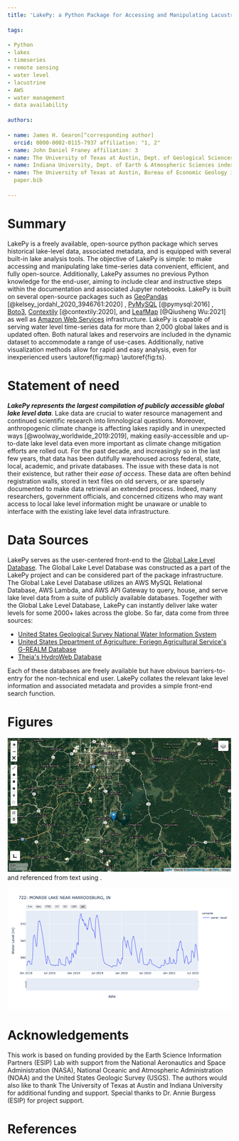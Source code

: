 ```yaml
---
title: 'LakePy: a Python Package for Accessing and Manipulating Lacustrine Time-Series Data'

tags:

- Python
- lakes
- timeseries
- remote sensing
- water level
- lacustrine
- AWS
- water management
- data availability

authors:

- name: James H. Gearon[^corresponding author]
  orcid: 0000-0002-0115-7937 affiliation: "1, 2"
- name: John Daniel Franey affiliation: 3
- name: The University of Texas at Austin, Dept. of Geological Sciences index: 2
- name: Indiana University, Dept. of Earth & Atmospheric Sciences index: 1
- name: The University of Texas at Austin, Bureau of Economic Geology index: 3 date: 11 September 2021 bibliography:
  paper.bib

---
```


# Summary

LakePy is a freely available, open-source python package which serves historical lake-level data, associated metadata,
and is equipped with several built-in lake analysis tools. The objective of LakePy is simple: to make accessing and
manipulating lake time-series data convenient, efficient, and fully open-source. Additionally, LakePy assumes no
previous Python knowledge for the end-user, aiming to include clear and instructive steps within the documentation and
associated Jupyter notebooks. LakePy is built on several open-source packages such
as [GeoPandas](https://geopandas.org/) [@kelsey_jordahl_2020_3946761:2020]
, [PyMySQL](https://pymysql.readthedocs.io/en/latest/) [@pymysql:2016]
, [Boto3](https://boto3.readthedocs.io/), [Contextily](https://github.com/geopandas/contextily) [@contextily:2020],
and [LeafMap](https://github.com/giswqs/leafmap) [@Qiusheng Wu:2021] as well
as [Amazon Web Services](https://aws.amazon.com/) infrastructure. LakePy is capable of serving water level time-series
data for more than 2,000 global lakes and is updated often. Both natural lakes and reservoirs are included in the
dynamic dataset to accommodate a range of use-cases. Additionally, native visualization methods allow for rapid and easy
analysis, even for inexperienced users \autoref{fig:map} \autoref{fig:ts}.

# Statement of need

_**LakePy represents the largest compilation of publicly accessible global lake level data**_. Lake data are crucial to
water resource management and continued scientific research into limnological questions. Moreover, anthropogenic climate
change is affecting lakes rapidly and in unexpected ways [@woolway_worldwide_2019:2019], making easily-accessible and
up-to-date lake level data even more important as climate change mitigation efforts are rolled out. For the past decade,
and increasingly so in the last few years, that data has been dutifully warehoused across federal, state, local,
academic, and private databases. The issue with these data is not their existence, but rather their _ease of access_.
These data are often behind registration walls, stored in text files on old servers, or are sparsely documented to make
data retrieval an extended process. Indeed, many researchers, government officials, and concerned citizens who may want
access to local lake level information might be unaware or unable to interface with the existing lake level data
infrastructure.

# Data Sources

LakePy serves as the user-centered front-end to
the [Global Lake Level Database](https://github.com/ESIPFed/Global-Lake-Level-Database). The Global Lake Level Database
was constructed as a part of the LakePy project and can be considered part of the package infrastructure. The Global
Lake Level Database utilizes an AWS MySQL Relational Database, AWS Lambda, and AWS API Gateway to query, house, and
serve lake level data from a suite of publicly available databases. Together with the Global Lake Level Database, LakePy
can instantly deliver lake water levels for some 2000+ lakes across the globe. So far, data come from three sources:

* [United States Geological Survey National Water Information System](https://waterdata.usgs.gov/nwis)
* [United States Department of Agriculture: Foriegn Agricultural Service's G-REALM Database](https://ipad.fas.usda.gov/cropexplorer/global_reservoir/)
* [Theia's HydroWeb Database](http://hydroweb.theia-land.fr/)

Each of these databases are freely available but have obvious barriers-to-entry for the non-technical end user. LakePy
collates the relevant lake level information and associated metadata and provides a simple front-end search function.

# Figures

![LakePy interactive maps in Jupyter Notebook.\label{fig:map}](JOSS_Figure1.png)
and referenced from text using .

![LakePy interactive timeseries in notebook or browser.\label{fig:ts}](JOSS_Figure2.png)

# Acknowledgements

This work is based on funding provided by the Earth Science Information Partners (ESIP) Lab with support from the
National Aeronautics and Space Administration (NASA), National Oceanic and Atmospheric Administration (NOAA) and the
United States Geologic Survey (USGS). The authors would also like to thank The University of Texas at Austin and Indiana
University for additional funding and support. Special thanks to Dr. Annie Burgess (ESIP) for project support.

# References
